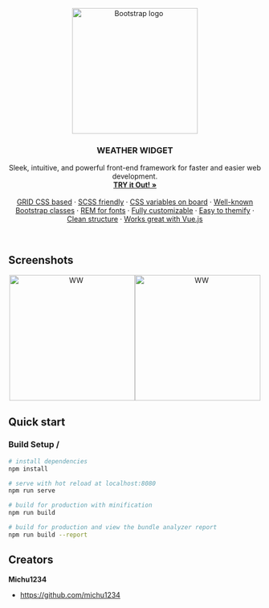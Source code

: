 <p align="center">
  <a href="https://getbootstrap.com/">
    <img src="https://preview.ibb.co/ii62bp/102.jpg" alt="Bootstrap logo" width=250>
  </a>

  <h3 align="center">WEATHER WIDGET</h3>

  <p align="center">
    Sleek, intuitive, and powerful front-end framework for faster and easier web development.
    <br>
    <a href="https://getbootstrap.com/docs/4.1/"><strong>TRY it Out! »</strong></a>
    <br>
    <br>
        <a href="https://github.com/twbs/bootstrap/issues/new?template=bug.md">GRID CSS based</a>
    ·
    <a href="https://github.com/twbs/bootstrap/issues/new?template=bug.md">SCSS friendly</a>
    ·
    <a href="https://github.com/twbs/bootstrap/issues/new?template=feature.md&labels=feature">CSS variables on board</a>
    ·
    <a href="https://themes.getbootstrap.com/">Well-known Bootstrap classes</a>
    ·
    <a href="https://jobs.getbootstrap.com/">REM for fonts</a>
    ·
    <a href="https://blog.getbootstrap.com/">Fully customizable</a>
    ·
    <a href="https://blog.getbootstrap.com/">Easy to themify</a>
    ·
    <a href="https://blog.getbootstrap.com/">Clean structure</a>
    ·
    <a href="https://blog.getbootstrap.com/">Works great with Vue.js</a>
  </p>
</p>

<br>

## Screenshots

<p align="center"><img src="https://image.ibb.co/d9xVU9/rain.png" alt="WW" width=250><img src="https://image.ibb.co/n8Kc99/sun.png" alt="WW" width=250></p>

## Quick start

### Build Setup /
 
``` bash
# install dependencies
npm install

# serve with hot reload at localhost:8080
npm run serve

# build for production with minification
npm run build

# build for production and view the bundle analyzer report
npm run build --report
```


## Creators

**Michu1234**

- <https://github.com/michu1234>
